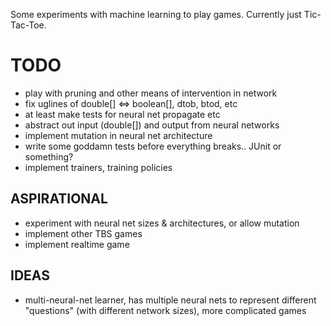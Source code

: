 Some experiments with machine learning to play games. Currently just Tic-Tac-Toe.

TODO
====

- play with pruning and other means of intervention in network
- fix uglines of double[] <=> boolean[], dtob, btod, etc
- at least make tests for neural net propagate etc
- abstract out input (double[]) and output from neural networks
- implement mutation in neural net architecture
- write some goddamn tests before everything breaks.. JUnit or something?
- implement trainers, training policies

ASPIRATIONAL
------------

- experiment with neural net sizes & architectures, or allow mutation
- implement other TBS games
- implement realtime game

IDEAS
-----

- multi-neural-net learner, has multiple neural nets to represent different "questions" (with different network sizes), more complicated games
